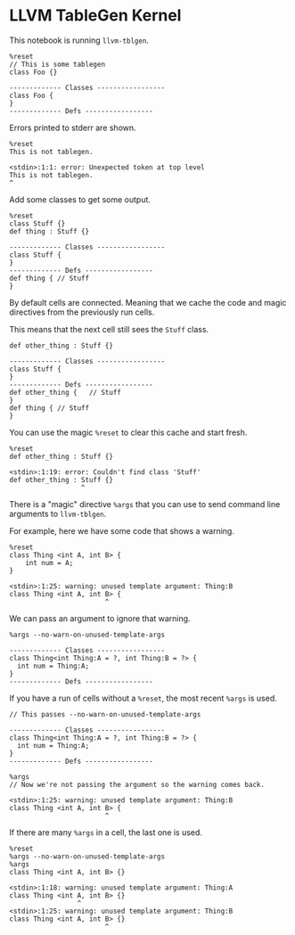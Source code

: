 # LLVM TableGen Kernel

This notebook is running `llvm-tblgen`.


```tablegen
%reset
// This is some tablegen
class Foo {}
```

    ------------- Classes -----------------
    class Foo {
    }
    ------------- Defs -----------------


Errors printed to stderr are shown.


```tablegen
%reset
This is not tablegen.
```

    <stdin>:1:1: error: Unexpected token at top level
    This is not tablegen.
    ^


Add some classes to get some output.


```tablegen
%reset
class Stuff {}
def thing : Stuff {}
```

    ------------- Classes -----------------
    class Stuff {
    }
    ------------- Defs -----------------
    def thing {	// Stuff
    }


By default cells are connected. Meaning that we cache the code and magic directives from the previously run cells.

This means that the next cell still sees the `Stuff` class.


```tablegen
def other_thing : Stuff {}
```

    ------------- Classes -----------------
    class Stuff {
    }
    ------------- Defs -----------------
    def other_thing {	// Stuff
    }
    def thing {	// Stuff
    }


You can use the magic `%reset` to clear this cache and start fresh.


```tablegen
%reset
def other_thing : Stuff {}
```

    <stdin>:1:19: error: Couldn't find class 'Stuff'
    def other_thing : Stuff {}
                      ^


There is a "magic" directive `%args` that you can use to send command line arguments to `llvm-tblgen`.

For example, here we have some code that shows a warning.


```tablegen
%reset
class Thing <int A, int B> {
    int num = A;
}
```

    <stdin>:1:25: warning: unused template argument: Thing:B
    class Thing <int A, int B> {
                            ^


We can pass an argument to ignore that warning.


```tablegen
%args --no-warn-on-unused-template-args
```

    ------------- Classes -----------------
    class Thing<int Thing:A = ?, int Thing:B = ?> {
      int num = Thing:A;
    }
    ------------- Defs -----------------


If you have a run of cells without a `%reset`, the most recent `%args` is used.


```tablegen
// This passes --no-warn-on-unused-template-args
```

    ------------- Classes -----------------
    class Thing<int Thing:A = ?, int Thing:B = ?> {
      int num = Thing:A;
    }
    ------------- Defs -----------------



```tablegen
%args
// Now we're not passing the argument so the warning comes back.
```

    <stdin>:1:25: warning: unused template argument: Thing:B
    class Thing <int A, int B> {
                            ^


If there are many `%args` in a cell, the last one is used.


```tablegen
%reset
%args --no-warn-on-unused-template-args
%args
class Thing <int A, int B> {}
```

    <stdin>:1:18: warning: unused template argument: Thing:A
    class Thing <int A, int B> {}
                     ^
    <stdin>:1:25: warning: unused template argument: Thing:B
    class Thing <int A, int B> {}
                            ^

